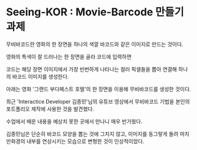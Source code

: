 # Seeing-KOR : Movie-Barcode 만들기 과제

무비바코드란 영화의 한 장면을 하나의 색깔 바코드와 같은 이미지로 만드는 것이다.

영화의 특색이 잘 드러나는 한 장면을 골라 코드에 입력하면

코드는 해당 장면 이미지에서 가장 빈번하게 나타나는 컬러 픽셀들을 뽑아 연결해 하나의 바코드 이미지를 생성한다.

아래는 영화 '그랜드 부다페스트 호텔'의 한 장면을 이용해 무비바코드를 생성한 것이다.



최근 'Interactice Developer 김종민'님의 유튜브 영상에서 무비바코드 기법을 본인의 포트폴리오 제작에 사용한 것을 발견했다.

수업에서 배운 내용을 예상치 못한 곳에서 만나니 매우 반가웠다.

김종민님은 단순히 바코드 모양을 뽑는 것에 그치지 않고, 이미지를 동그랗게 돌려 마치 만화경의 내부를 연상시키는 모습으로 변형한 것이 인상적이었다.
